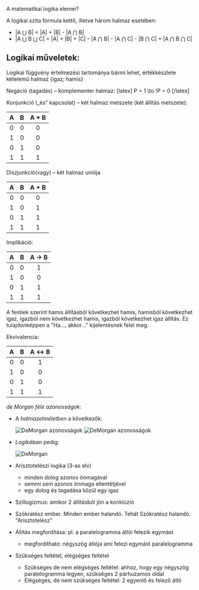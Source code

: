 A matematikai logika elemei?

A logikai szita formula kettő, illetve három halmaz esetében:

 - |A ⋃ B| = |A| + |B| - |A ⋂ B|
 - |A ⋃ B ⋃ C| = |A| + |B| + |C| - |A ⋂ B| - |A ⋂ C| - |B ⋂ C| + |A ⋂ B ⋂ C|

## Logikai műveletek:

Logikai függvény értelmezési tartománya bármi lehet, értékkészlete kételemű halmaz {igaz; hamis}

Negáció (tagadás) – komplementer halmaz:
[latex] P = 1 \to !P = 0 [/latex]

Konjunkció („és” kapcsolat) – két halmaz metszete (két állítás metszete):

| A | B | A * B |
|:-:|:-:|:-----:|
| 0 | 0 |   0   |
| 1 | 0 |   0   |
| 0 | 1 |   0   |
| 1 | 1 |   1   |

Diszjunkció(vagy) – két halmaz uniója

| A | B | A + B |
|:-:|:-:|:-----:|
| 0 | 0 |   0   |
| 1 | 0 |   1   |
| 0 | 1 |   1   |
| 1 | 1 |   1   |

Implikáció:

| A | B | A → B |
|:-:|:-:|:-----:|
| 0 | 0 |   1   |
| 1 | 0 |   0   |
| 0 | 1 |   1   |
| 1 | 1 |   1   |

A fentiek szerint hamis állításból következhet hamis, hamisból következhet igaz, igazból nem következhet hamis, igazból következhet igaz állítás. Ez tulajdonképpen a "Ha..., akkor..." kijelentésnek felel meg.

Ekvivalencia:

| A | B | A ↔ B |
|:-:|:-:|:-----:|
| 0 | 0 |   1   |
| 1 | 0 |   0   |
| 0 | 1 |   0   |
| 1 | 1 |   1   |

*de Morgan féle azonosságok*:

 - A *halmazelméletben* a következők:

   ![DeMorgan azonosságok](http://i.imgur.com/iRtcdCe.png)
   ![DeMorgan azonosságok](http://i.imgur.com/PCTNS7L.png)
 - *Logikában* pedig:

   ![DeMorgan](http://i.imgur.com/RM0Lr5M.png)
 - Arisztotelészi logika (3-as elv)
   + minden dolog azonos önmagával
   + semmi sem azonos önmaga ellentétjével
   + egy dolog és tagadása közül egy igaz
  - Szillogizmus: amikor 2 állításból jön a konklúzió
 - Szókratész ember. Minden ember halandó. Tehát Szókratész halandó. "Arisztotelész"
 - Állítás megfordítása: pl. a paralelogramma átlói felezik egymást
   + megfordítható: négyszög átlója ami felezi egymást paralelogramma
 - Szükséges feltétel, elégséges feltétel
   + Szükséges de nem elégséges feltétel: ahhoz, hogy egy négyszög paralelogramma legyen, szükséges 2 párhuzamos oldal
   + Elégséges, de nem szükséges feltétel: 2 egyenlő és felező átló
